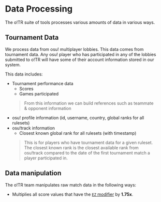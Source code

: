 # Data Processing

The o!TR suite of tools processes various amounts of data in various ways.

## Tournament Data

We process data from osu! multiplayer lobbies. This data comes from tournament data. Any osu! player who has participated in any of the lobbies submitted to o!TR will have some of their account information stored in our system.

This data includes:

* Tournament performance data
  * Scores
  * Games participated
  > From this information we can build references such as teammate & opponent information
* osu! profile information (id, username, country, global ranks for all rulesets)
* osu!track information
  * Closest known global rank for all rulesets (with timestamp)
  > This is for players who have tournament data for a given ruleset. The closest known rank is the closest available rank from osu!track compared to the date of the first tournament match a player participated in.

## Data manipulation

The o!TR team manipulates raw match data in the following ways:

* Multiplies all score values that have the [`EZ` modifier](https://osu.ppy.sh/wiki/en/Gameplay/Game_modifier/Easy) by **1.75x**.